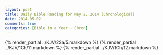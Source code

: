 ```yaml
---
layout: post
title: Daily Bible Reading for May 2, 2014 (Chronological)
date: 2014-05-02
comments: true
categories: [Bible in a Year - Chron]
---
```

{% render_partial ../KJV/2Sa/5.markdown %}
{% render_partial ../KJV/1Ch/11.markdown %}
{% render_partial ../KJV/1Ch/12.markdown %}
